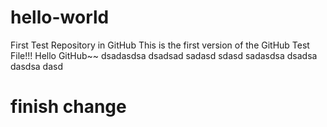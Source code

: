 # hello-world
First Test Repository in GitHub
This is the first version of the GitHub Test File!!!
Hello GitHub~~
dsadasdsa
dsadsad
sadasd
sdasd
sadasdsa
dsadsa
dasdsa
dasd
# finish change
